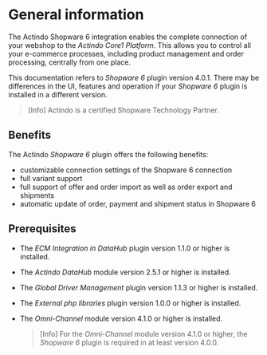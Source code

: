 # General information

The Actindo Shopware 6 integration enables the complete connection of your webshop to the *Actindo Core1 Platform*. This allows you to control all your e-commerce processes, including product management and order processing, centrally from one place.  

This documentation refers to *Shopware 6* plugin version 4.0.1. There may be differences in the UI, features and operation if your *Shopware 6* plugin is installed in a different version.

> [Info] Actindo is a certified Shopware Technology Partner.


## Benefits

The Actindo *Shopware 6* plugin offers the following benefits:

- customizable connection settings of the Shopware 6 connection
- full variant support
- full support of offer and order import as well as order export and shipments
- automatic update of order, payment and shipment status in Shopware 6


## Prerequisites

- The *ECM Integration in DataHub* plugin version 1.1.0 or higher is installed.
- The *Actindo DataHub* module version 2.5.1 or higher is installed.
- The *Global Driver Management* plugin version 1.1.3 or higher is installed.
- The *External php libraries* plugin version 1.0.0 or higher is installed.
- The *Omni-Channel* module version 4.1.0 or higher is installed.

    > [Info] For the *Omni-Channel* module version 4.1.0 or higher, the *Shopware 6* plugin is required in at least version 4.0.0.  